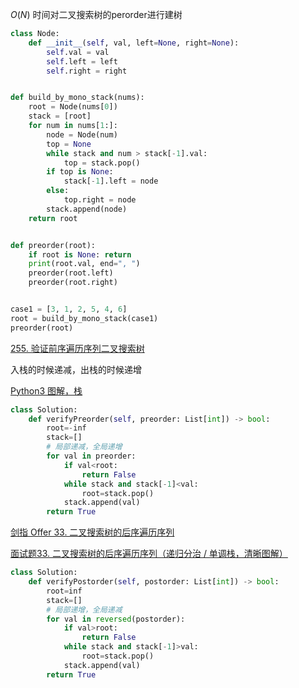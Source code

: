 $O(N)$ 时间对二叉搜索树的perorder进行建树

```python
class Node:
    def __init__(self, val, left=None, right=None):
        self.val = val
        self.left = left
        self.right = right


def build_by_mono_stack(nums):
    root = Node(nums[0])
    stack = [root]
    for num in nums[1:]:
        node = Node(num)
        top = None
        while stack and num > stack[-1].val:
            top = stack.pop()
        if top is None:
            stack[-1].left = node
        else:
            top.right = node
        stack.append(node)
    return root


def preorder(root):
    if root is None: return
    print(root.val, end=", ")
    preorder(root.left)
    preorder(root.right)


case1 = [3, 1, 2, 5, 4, 6]
root = build_by_mono_stack(case1)
preorder(root)
```


[255. 验证前序遍历序列二叉搜索树](https://leetcode-cn.com/problems/verify-preorder-sequence-in-binary-search-tree/)

入栈的时候递减，出栈的时候递增

[Python3 图解，栈](https://leetcode-cn.com/problems/verify-preorder-sequence-in-binary-search-tree/solution/python3-tu-jie-by-ml-zimingmeng/)

```python
class Solution:
    def verifyPreorder(self, preorder: List[int]) -> bool:
        root=-inf
        stack=[]
        # 局部递减，全局递增
        for val in preorder:
            if val<root:
                return False
            while stack and stack[-1]<val:
                root=stack.pop()
            stack.append(val)
        return True
```

[剑指 Offer 33. 二叉搜索树的后序遍历序列](https://leetcode-cn.com/problems/er-cha-sou-suo-shu-de-hou-xu-bian-li-xu-lie-lcof/)

[面试题33. 二叉搜索树的后序遍历序列（递归分治 / 单调栈，清晰图解）](https://leetcode-cn.com/problems/er-cha-sou-suo-shu-de-hou-xu-bian-li-xu-lie-lcof/solution/mian-shi-ti-33-er-cha-sou-suo-shu-de-hou-xu-bian-6/)

```python
class Solution:
    def verifyPostorder(self, postorder: List[int]) -> bool:
        root=inf
        stack=[]
        # 局部递增，全局递减
        for val in reversed(postorder):
            if val>root:
                return False
            while stack and stack[-1]>val:
                root=stack.pop()
            stack.append(val)
        return True
```